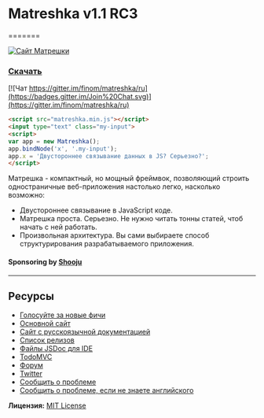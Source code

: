 # Matreshka v1.1 RC3
=======

[![Сайт Матрешки](http://matreshka.io/img/mk5-logo_full-vert.svg)](http://ru.matreshka.io)

### [Скачать](https://github.com/finom/matreshka/releases)

[![Чат https://gitter.im/finom/matreshka/ru](https://badges.gitter.im/Join%20Chat.svg)](https://gitter.im/finom/matreshka/ru)

```html
<script src="matreshka.min.js"></script>
<input type="text" class="my-input">
<script>
var app = new Matreshka();
app.bindNode('x', '.my-input');
app.x = 'Двустороннее связывание данных в JS? Серьезно?';
</script>
```

Матрешка - компактный, но мощный фреймвок, позволяющий строить одностраничные веб-приложения настолько легко, насколько возможно:

* Двустороннее связывание в JavaScript коде.
* Матрешка проста. Серьезно. Не нужно читать тонны статей, чтоб начать с ней работать.
* Произвольная архитектура. Вы сами выбираете способ структурирования разрабатываемого приложения.

#### Sponsoring by [Shooju](http://shooju.com)


------------------------------------

## Ресурсы
- [Голосуйте за новые фичи](https://trello.com/b/E5KcQESk/matreshka-js-features)
- [Основной сайт](http://matreshka.io)
- [Сайт с русскоязычной документацией](http://ru.matreshka.io/)
- [Список релизов](http://ru.matreshka.io/#whats-new)
- [Файлы JSDoc для IDE](https://github.com/finom/matreshka_docs)
- [TodoMVC](https://github.com/finom/matreshka_todomvc)
- [Форум](http://matreshka.io/forum)
- [Twitter](https://twitter.com/matreshkajs)
- [Сообщить о проблеме](https://github.com/finom/matreshka/issues)
- [Сообщить о проблеме, если не знаете английского](https://github.com/matreshkajs-ru/matreshkajs-ru.github.io/issues)

**Лицензия:** [MIT License](https://raw.github.com/finom/matreshka/master/LICENSE)

